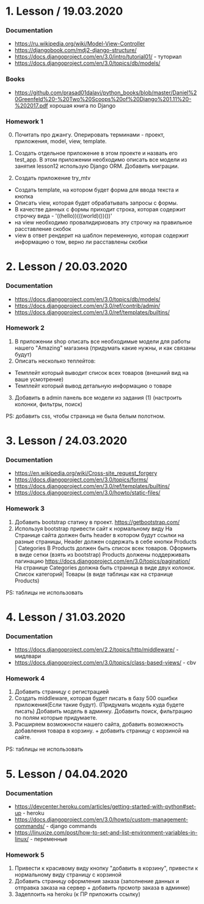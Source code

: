 # 1. Lesson / 19.03.2020
### Documentation
- https://ru.wikipedia.org/wiki/Model-View-Controller
- https://djangobook.com/mdj2-django-structure/
- https://docs.djangoproject.com/en/3.0/intro/tutorial01/ - туториал
- https://docs.djangoproject.com/en/3.0/topics/db/models/

### Books
- https://github.com/prasad01dalavi/python_books/blob/master/Daniel%20Greenfeld%20-%20Two%20Scoops%20of%20Django%201.11%20-%202017.pdf
хорошая книга по Django

### Homework 1
0. Почитать про джангу. Оперировать терминами - проект, приложения, model, view, template.

1. Создать отдельное приложение в этом проекте и назвать его test_app.
В этом приложении необходимо описать все модели из занятия lesson12 использую Django ORM.
Добавить миграции.

2. Создать приложение try_mtv
 - Создать template, на котором будет форма для ввода текста и кнопка
 - Описать view, которая будет обрабатывать запросы с формы.
 - В качестве данных с формы приходит строка, которая содержит строчку вида - '((hello))(((world)())())'
 - на view необходимо провалидириовать эту строчку на правильное расставление скобок
 - view в ответ рендерит на шаблон переменную, которая содержит информацию о том, верно ли расставлены скобки
 
 
 # 2. Lesson / 20.03.2020
### Documentation
- https://docs.djangoproject.com/en/3.0/topics/db/models/
- https://docs.djangoproject.com/en/3.0/ref/contrib/admin/
- https://docs.djangoproject.com/en/3.0/ref/templates/builtins/

### Homework 2
1. В приложении shop описать все необходимые модели для работы нашего "Amazing" магазина (придумать какие нужны, и как связаны будут)
2. Описать несколько теплейтов:
- Темплейт который выводит список всех товаров (внешний вид на ваше усмотрение)
- Темплейт который вывод детальную информацию о товаре
3. Добавить в admin панель все модели из задания (1) (настроить колонки, фильтры, поиск)

PS: добавить css, чтобы страница не была белым полотном.


 # 3. Lesson / 24.03.2020
### Documentation
- https://en.wikipedia.org/wiki/Cross-site_request_forgery
- https://docs.djangoproject.com/en/3.0/topics/forms/
- https://docs.djangoproject.com/en/3.0/ref/templates/builtins/
- https://docs.djangoproject.com/en/3.0/howto/static-files/

### Homework 3
1. Добавить bootstrap статику в проект. https://getbootstrap.com/
2. Используя bootstrap привести сайт к нормальному виду
На Странице сайта должен быть header в котором будут ссылки на разные страницы,
Header должен содержать в себе кнопки Products | Categories
В Products должен быть список всек товаров. Оформить в виде сетки (взять из bootstrap)
Products должены поддерживать пагинацию https://docs.djangoproject.com/en/3.0/topics/pagination/
На странице Categories должна быть страница в виде двух колонок.
Список категорий| Товары (в виде таблицы как на странице Products)

PS: таблицы не использовать

 # 4. Lesson / 31.03.2020
### Documentation
- https://docs.djangoproject.com/en/2.2/topics/http/middleware/ - мидлвари
- https://docs.djangoproject.com/en/3.0/topics/class-based-views/ - cbv

### Homework 4
1. Добавить страницу с регистрацией
2. Создать middleware, которая будет писать в базу 500 ошибки приложения(Если такие будут). (Придумать модель куда будете писать)
Добавить модель в админку. Добавить поиск, фильтрацию по полям которые придумаете.
3. Расширяем возможности нашего сайта, добавить возможность добавления товара в корзину. + добавить страницу с корзиной на сайте.

PS: таблицы не использовать

 # 5. Lesson / 04.04.2020
### Documentation
- https://devcenter.heroku.com/articles/getting-started-with-python#set-up - heroku
- https://docs.djangoproject.com/en/3.0/howto/custom-management-commands/ - django commands
- https://linuxize.com/post/how-to-set-and-list-environment-variables-in-linux/ - переменные

### Homework 5
1. Привести к красивому виду кнопку "добавить в корзину", привести к нормальному виду страницу с корзиной
2. Добавить страницу оформления заказа (заполнение данных и отправка заказа на сервер + добавить прсмотр заказа в админке)
3. Задеплоить на heroku (к ПР приложить ссылку)
